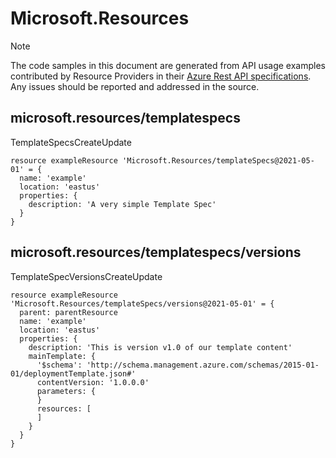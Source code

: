 # Microsoft.Resources
  
> [!NOTE]
> The code samples in this document are generated from API usage examples contributed by Resource Providers in their [Azure Rest API specifications](https://github.com/Azure/azure-rest-api-specs). Any issues should be reported and addressed in the source.


## microsoft.resources/templatespecs

TemplateSpecsCreateUpdate
```bicep
resource exampleResource 'Microsoft.Resources/templateSpecs@2021-05-01' = {
  name: 'example'
  location: 'eastus'
  properties: {
    description: 'A very simple Template Spec'
  }
}
```

## microsoft.resources/templatespecs/versions

TemplateSpecVersionsCreateUpdate
```bicep
resource exampleResource 'Microsoft.Resources/templateSpecs/versions@2021-05-01' = {
  parent: parentResource 
  name: 'example'
  location: 'eastus'
  properties: {
    description: 'This is version v1.0 of our template content'
    mainTemplate: {
      '$schema': 'http://schema.management.azure.com/schemas/2015-01-01/deploymentTemplate.json#'
      contentVersion: '1.0.0.0'
      parameters: {
      }
      resources: [
      ]
    }
  }
}
```
